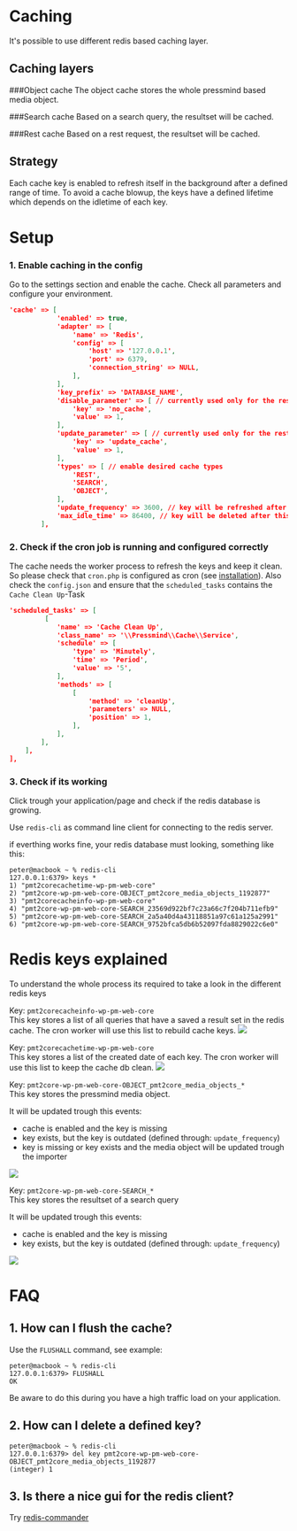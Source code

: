 # Caching 
It's possible to use different redis based caching layer. 

## Caching layers

###Object cache
The object cache stores the whole pressmind based media object. 

###Search cache
Based on a search query, the resultset will be cached.

###Rest cache
Based on a rest request, the resultset will be cached.

## Strategy
Each cache key is enabled to refresh itself in the background after a defined range of time.
To avoid a cache blowup, the keys have a defined lifetime which depends on the idletime of each key.

# Setup

### 1. Enable caching in the config
Go to the settings section and enable the cache. 
Check all parameters and configure your environment.
````json
'cache' => [
            'enabled' => true,
            'adapter' => [
                'name' => 'Redis',
                'config' => [
                    'host' => '127.0.0.1',
                    'port' => 6379,
                    'connection_string' => NULL,
                ],
            ],
            'key_prefix' => 'DATABASE_NAME',
            'disable_parameter' => [ // currently used only for the rest api
                'key' => 'no_cache',
                'value' => 1,
            ],
            'update_parameter' => [ // currently used only for the rest api
                'key' => 'update_cache',
                'value' => 1,
            ],
            'types' => [ // enable desired cache types
                'REST',
                'SEARCH',
                'OBJECT',
            ],
            'update_frequency' => 3600, // key will be refreshed after this value
            'max_idle_time' => 86400, // key will be deleted after this idle time is reached
        ],
````

### 2. Check if the cron job is running and configured correctly
The cache needs the worker process to refresh the keys and keep it clean. 
So please check that ```cron.php``` is configured as cron (see [installation](installation.md#3-configure-crontab)).
Also check the ```config.json``` and ensure that the ```scheduled_tasks```
contains the ```Cache Clean Up```-Task

````json
'scheduled_tasks' => [
         [
            'name' => 'Cache Clean Up',
            'class_name' => '\\Pressmind\\Cache\\Service',
            'schedule' => [
                'type' => 'Minutely',
                'time' => 'Period',
                'value' => '5',
            ],
            'methods' => [
                [
                    'method' => 'cleanUp',
                    'parameters' => NULL,
                    'position' => 1,
                ],
            ],
        ],
    ],
],
````

### 3. Check if its working
Click trough your application/page and check if the redis database is growing.

Use ```redis-cli``` as command line client for connecting to the redis server. 

if everthing works fine, your redis database must looking, something like this:
````shell
peter@macbook ~ % redis-cli
127.0.0.1:6379> keys *
1) "pmt2corecachetime-wp-pm-web-core"
2) "pmt2core-wp-pm-web-core-OBJECT_pmt2core_media_objects_1192877"
3) "pmt2corecacheinfo-wp-pm-web-core"
4) "pmt2core-wp-pm-web-core-SEARCH_23569d922bf7c23a66c7f204b711efb9"
5) "pmt2core-wp-pm-web-core-SEARCH_2a5a40d4a43118851a97c61a125a2991"
6) "pmt2core-wp-pm-web-core-SEARCH_9752bfca5db6b52097fda8829022c6e0"
````

# Redis keys explained
To understand the whole process its required to take a look in the different redis keys

Key: ```pmt2corecacheinfo-wp-pm-web-core ```<br>
This key stores a list of all queries that have a saved a result set in the redis cache. 
The cron worker will use this list to rebuild cache keys.
![](assets/cache-1.jpg)

Key: ```pmt2corecachetime-wp-pm-web-core```<br>
This key stores a list of the created date of each key. 
The cron worker will use this list to keep the cache db clean.
![](assets/cache-2.jpg)


Key: ```pmt2core-wp-pm-web-core-OBJECT_pmt2core_media_objects_*```<br>
This key stores the pressmind media object.

It will be updated trough this events:
* cache is enabled and the key is missing
* key exists, but the key is outdated (defined through: ```update_frequency```) 
* key is missing or key exists and the media object will be updated trough the importer

![](assets/cache-3.jpg)


Key: ```pmt2core-wp-pm-web-core-SEARCH_*```<br>
This key stores the resultset of a search query

It will be updated trough this events:
* cache is enabled and the key is missing
* key exists, but the key is outdated (defined through: ```update_frequency```)

![](assets/cache-4.jpg)

# FAQ
## 1. How can I flush the cache?
Use the ```FLUSHALL``` command, see example:
```shell
peter@macbook ~ % redis-cli
127.0.0.1:6379> FLUSHALL
OK
```
Be aware to do this during you have a high traffic load on your application.

## 2. How can I delete a defined key?
````shell
peter@macbook ~ % redis-cli
127.0.0.1:6379> del key pmt2core-wp-pm-web-core-OBJECT_pmt2core_media_objects_1192877
(integer) 1
````

## 3. Is there a nice gui for the redis client?
Try [redis-commander ](https://www.npmjs.com/package/redis-commander)